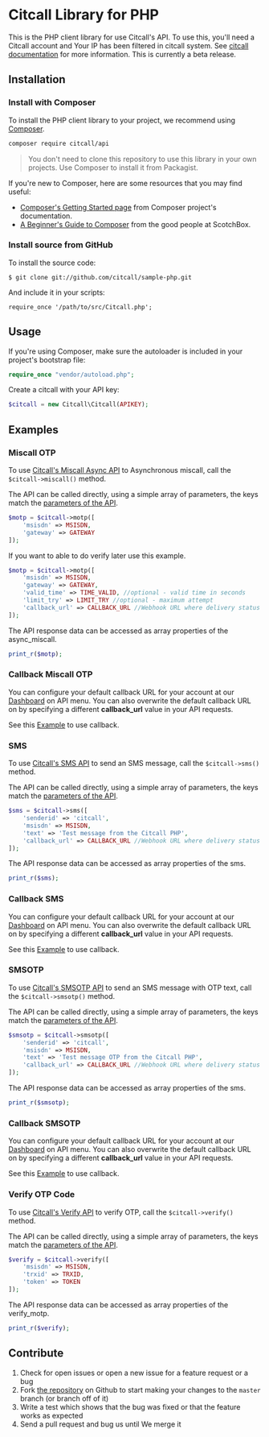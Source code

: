 Citcall Library for PHP 
============================

This is the PHP client library for use Citcall's API. To use this, you'll need a Citcall account and Your IP has been filtered in citcall system. See [citcall documentation][docs] for more information. This is currently a beta release.

Installation
------------

### Install with Composer
To install the PHP client library to your project, we recommend using [Composer](https://getcomposer.org/).

```bash
composer require citcall/api
```

> You don't need to clone this repository to use this library in your own projects. Use Composer to install it from Packagist.

If you're new to Composer, here are some resources that you may find useful:

* [Composer's Getting Started page](https://getcomposer.org/doc/00-intro.md) from Composer project's documentation.
* [A Beginner's Guide to Composer](https://scotch.io/tutorials/a-beginners-guide-to-composer) from the good people at ScotchBox.

### Install source from GitHub
To install the source code:

	$ git clone git://github.com/citcall/sample-php.git

And include it in your scripts:

	require_once '/path/to/src/Citcall.php';

Usage
-----

If you're using Composer, make sure the autoloader is included in your project's bootstrap file:

```php
require_once "vendor/autoload.php";
```

Create a citcall with your API key:

```php
$citcall = new Citcall\Citcall(APIKEY);
```

Examples
--------

### Miscall OTP

To use [Citcall's Miscall Async API][docs_miscall_async] to Asynchronous miscall, call the `$citcall->miscall()` method.

The API can be called directly, using a simple array of parameters, the keys match the [parameters of the API][docs_miscall_async].

```php
$motp = $citcall->motp([
	'msisdn' => MSISDN,
	'gateway' => GATEWAY
]);
```

If you want to able to do verify later use this example.

```php
$motp = $citcall->motp([
	'msisdn' => MSISDN,
	'gateway' => GATEWAY,
	'valid_time' => TIME_VALID, //optional - valid time in seconds
	'limit_try' => LIMIT_TRY //optional - maximum attempt
	'callback_url' => CALLBACK_URL //Webhook URL where delivery status for the result will be posted (Overwrites your default account callback URL).
]);
```

The API response data can be accessed as array properties of the async_miscall. 

```php
print_r($motp);
```

### Callback Miscall OTP

You can configure your default callback URL for your account at our [Dashboard][dashboard] on API menu.
You can also overwrite the default callback URL on by specifying a different **callback_url** value in your API requests.

See this [Example](https://github.com/citcall/sample-php/blob/master/examples/callback_miscall.php) to use callback.

### SMS

To use [Citcall's SMS API][docs_sms] to send an SMS message, call the `$citcall->sms()` method.

The API can be called directly, using a simple array of parameters, the keys match the [parameters of the API][docs_sms].

```php
$sms = $citcall->sms([
	'senderid' => 'citcall',
	'msisdn' => MSISDN,
	'text' => 'Test message from the Citcall PHP',
	'callback_url' => CALLBACK_URL //Webhook URL where delivery status for the result will be posted (Overwrites your default account callback URL).
]);
```

The API response data can be accessed as array properties of the sms. 

```php
print_r($sms);
```

### Callback SMS

You can configure your default callback URL for your account at our [Dashboard][dashboard] on API menu.
You can also overwrite the default callback URL on by specifying a different **callback_url** value in your API requests.

See this [Example](https://github.com/citcall/sample-php/blob/master/examples/callback_sms.php) to use callback.


### SMSOTP

To use [Citcall's SMSOTP API][docs_smsotp] to send an SMS message with OTP text, call the `$citcall->smsotp()` method.

The API can be called directly, using a simple array of parameters, the keys match the [parameters of the API][docs_smsotp].

```php
$smsotp = $citcall->smsotp([
	'senderid' => 'citcall',
	'msisdn' => MSISDN,
	'text' => 'Test message OTP from the Citcall PHP',
	'callback_url' => CALLBACK_URL //Webhook URL where delivery status for the result will be posted (Overwrites your default account callback URL).
]);
```

The API response data can be accessed as array properties of the sms. 

```php
print_r($smsotp);
```

### Callback SMSOTP

You can configure your default callback URL for your account at our [Dashboard][dashboard] on API menu.
You can also overwrite the default callback URL on by specifying a different **callback_url** value in your API requests.

See this [Example](https://github.com/citcall/sample-php/blob/master/examples/callback_smsotp.php) to use callback.


### Verify OTP Code

To use [Citcall's Verify API][docs_verify] to verify OTP, call the `$citcall->verify()` method.

The API can be called directly, using a simple array of parameters, the keys match the [parameters of the API][docs_verify].

```php
$verify = $citcall->verify([
	'msisdn' => MSISDN,
	'trxid' => TRXID,
	'token' => TOKEN
]);
```

The API response data can be accessed as array properties of the verify_motp. 

```php
print_r($verify);
```

Contribute
----------

1. Check for open issues or open a new issue for a feature request or a bug
2. Fork [the repository][] on Github to start making your changes to the
    `master` branch (or branch off of it)
3. Write a test which shows that the bug was fixed or that the feature works as expected
4. Send a pull request and bug us until We merge it

[docs]: https://docs.citcall.com
[docs_miscall_sync]: https://docs.citcall.com/#miscall
[docs_miscall_async]: https://docs.citcall.com/async/
[docs_sms]: https://docs.citcall.com/#sms
[docs_smsotp]: https://docs.citcall.com/#sms-otp
[docs_verify]: https://docs.citcall.com/#verify
[the repository]: https://github.com/citcall/sample-php
[dashboard]: https://dashboard.citcall.com
